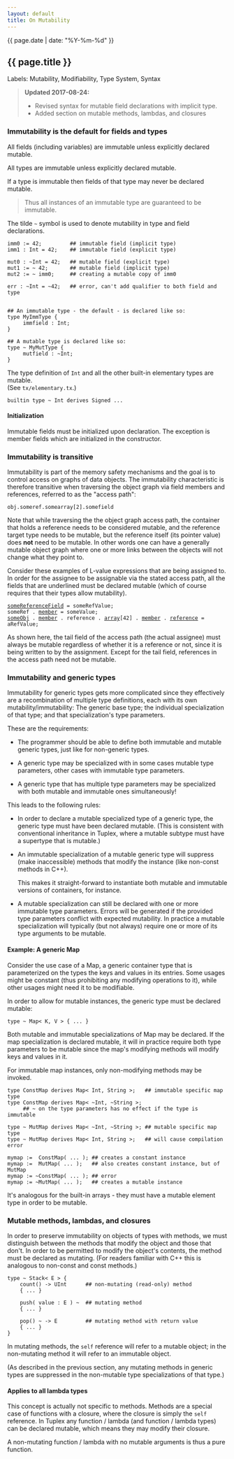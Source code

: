 ```yaml
---
layout: default
title: On Mutability
---
```

{{ page.date | date: "%Y-%m-%d" }}
## {{ page.title }}

Labels: Mutability, Modifiability, Type System, Syntax

> **Updated 2017-08-24:**
> - Revised syntax for mutable field declarations with implicit type.
> - Added section on mutable methods, lambdas, and closures

### Immutability is the default for fields and types

All fields (including variables) are immutable unless explicitly declared mutable.

All types are immutable unless explicitly declared mutable.

If a type is immutable then fields of that type may never be declared mutable.

> Thus all instances of an immutable type are guaranteed to be immutable.

The tilde `~` symbol is used to denote mutability in type and field declarations.

    imm0 := 42;         ## immutable field (implicit type)
    imm1 : Int = 42;    ## immutable field (explicit type)

    mut0 : ~Int = 42;   ## mutable field (explicit type)
    mut1 := ~ 42;       ## mutable field (implicit type)
    mut2 := ~ imm0;     ## creating a mutable copy of imm0

    err : ~Int = ~42;   ## error, can't add qualifier to both field and type


    ## An immutable type - the default - is declared like so:
    type MyImmType {
         immfield : Int;
    }  

    ## A mutable type is declared like so:
    type ~ MyMutType {
         mutfield : ~Int;
    }

The type definition of `Int` and all the other built-in elementary types are mutable.<br>(See `tx/elementary.tx`.)

    builtin type ~ Int derives Signed ...


#### Initialization

Immutable fields must be initialized upon declaration. The exception is member fields which are initialized in the constructor.


### Immutability is transitive

Immutability is part of the memory safety mechanisms and the goal is to control access on graphs of data objects. The immutability characteristic is therefore transitive when traversing the object graph via field members and references, referred to as the "access path":

    obj.someref.somearray[2].somefield

Note that while traversing the the object graph access path, the container that holds a reference needs to be considered mutable, and the reference target type needs to be mutable, but the reference itself (its pointer value) does **not** need to be mutable. In other words one can have a generally mutable object graph where one or more links between the objects will not change what they point to.

Consider these examples of L-value expressions that are being assigned to. In order for the assignee to be assignable via the stated access path, all the fields that are underlined must be declared mutable (which of course requires that their types allow mutability).

<pre><code><u>someReferenceField</u> = someRefValue;
someRef . <u>member</u> = someValue;
<u>someObj</u> . <u>member</u> . reference . <u>array</u>[42] . <u>member</u> . <u>reference</u> = aRefValue;
</code></pre>

As shown here, the tail field of the access path (the actual assignee) must always be mutable regardless of whether it is a reference or not, since it is being written to by the assignment. Except for the tail field, references in the access path need not be mutable.


### Immutability and generic types

Immutability for generic types gets more complicated since they effectively are a recombination of multiple type definitions, each with its own mutability/immutability: The generic base type; the individual specialization of that type; and that specialization's type parameters.

These are the requirements:

* The programmer should be able to define both immutable and mutable generic types, just like for non-generic types.

* A generic type may be specialized with in some cases mutable type parameters, other cases with immutable type parameters.

* A generic type that has multiple type parameters may be specialized with both mutable and immutable ones simultaneously!

This leads to the following rules:

* In order to declare a mutable specialized type of a generic type, the generic type must have been declared mutable. (This is consistent with conventional inheritance in Tuplex, where a mutable subtype must have a supertype that is mutable.)

* An immutable specialization of a mutable generic type will suppress (make inaccessible) methods that modify the instance (like non-const methods in C++).

  This makes it straight-forward to instantiate both mutable and immutable versions of containers, for instance.

* A mutable specialization can still be declared with one or more immutable type parameters. Errors will be generated if the provided type parameters conflict with expected mutability. In practice a mutable specialization will typically (but not always) require one or more of its type arguments to be mutable.

#### Example: A generic Map

Consider the use case of a Map, a generic container type that is parameterized on the types the keys and values in its entries. Some usages might be constant (thus prohibiting any modifying operations to it), while other usages might need it to be modifiable.

In order to allow for mutable instances, the generic type must be declared mutable:

    type ~ Map< K, V > { ... }

Both mutable and immutable specializations of Map may be declared. If the map specialization is declared mutable, it will in practice require both type parameters to be mutable since the map's modifying methods will modify keys and values in it.

For immutable map instances, only non-modifying methods may be invoked.

    type ConstMap derives Map< Int, String >;   ## immutable specific map type
    type ConstMap derives Map< ~Int, ~String >;
         ## ~ on the type parameters has no effect if the type is immutable 

    type ~ MutMap derives Map< ~Int, ~String >; ## mutable specific map type
    type ~ MutMap derives Map< Int, String >;   ## will cause compilation error

    mymap :=  ConstMap( ... ); ## creates a constant instance
    mymap :=  MutMap( ... );   ## also creates constant instance, but of MutMap
    mymap := ~ConstMap( ... ); ## error
    mymap := ~MutMap( ... );   ## creates a mutable instance

It's analogous for the built-in arrays - they must have a mutable element type in order to be mutable.


### Mutable methods, lambdas, and closures

In order to preserve immutability on objects of types with methods, we must distinguish between the methods that modify the object and those that don't. In order to be permitted to modify the object's contents, the method must be declared as mutating. (For readers familiar with C++ this is analogous to non-const and const methods.)

    type ~ Stack< E > {
        count() -> UInt      ## non-mutating (read-only) method
        { ... }

        push( value : E ) ~  ## mutating method
        { ... }

        pop() ~ -> E         ## mutating method with return value
        { ... }
    }

In mutating methods, the `self` reference will refer to a mutable object; in the non-mutating method it will refer to an immutable object.

(As described in the previous section, any mutating methods in generic types are suppressed in the non-mutable type specializations of that type.)

#### Applies to all lambda types

This concept is actually not specific to methods. Methods are a special case of functions with a closure, where the closure is simply the `self` reference. In Tuplex any function / lambda (and function / lambda types) can be declared mutable, which means they may modify their closure.

A non-mutating function / lambda with no mutable arguments is thus a pure function.
